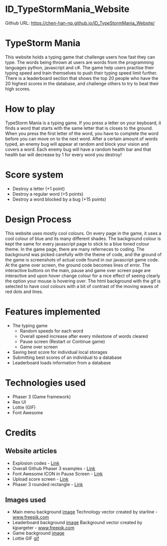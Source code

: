 # ID_TypeStormMania_Website
Github URL: https://chen-han-np.github.io/ID_TypeStormMania_Website/

# TypeStorm Mania
This website holds a typing game that challenge users how fast they can type. The words being thrown at users are words from the programming languages python, javascript and c#. The game help users practise their typing speed and train themselves to push their typing speed limit further. There is a leaderboard section that shows the top 20 people who have the 20 highest scores in the database, and challenge others to try to beat their high scores.

# How to play
TypeStorm Mania is a typing game. If you press a letter on your keyboard, it finds a word that starts with the same letter that is closes to the ground. When you press the first letter of the word, you have to complete the word before you can move on to the next word. After a certain amount of words typed, an enemy bug will appear at random and block your vision and covers a word. Each enemy bug will have a random health bar and that health bar will decrease by 1 for every word you destroy!

# Score system
- Destroy a letter (+1 point)
- Destroy a regular word (+5 points)
- Destroy a word blocked by a bug (+15 points)

# Design Process
This website uses mostly cool colours. On every page in the game, it uses a cool colour of blue and its many different shades. The background colour is kept the same for every javascript page to stick to a blue toned colour theme. In the game page, there are many referneces to coding. The background was picked carefully with the theme of code, and the ground of the game is screenshots of actual code found in our javascript game code. At the game over screen, the ground code becomes lines of error. The interactive buttons on the main, pause and game over screen page are interactive and upon hover change colour for a nice effect of seeing clearly the option your mouse is hovering over. The html background with the gif is selected to have cool colours with a bit of contrast of the moving waves of red dots and lines.

# Features implemented
- The typing game
    - Random speeds for each word
    - Overall speed increase after every milestone of words cleared
    - Pause screen (Restart or Continue game)
    - Game over screen
- Saving best score for individual local storages
- Submitting best scores of an individual to a database
- Leaderboard loads information from a database

# Technologies used
- Phaser 3 (Game framework)
- Rex UI
- Lottie (GIF)
- Font Awesome

# Credits
## Website articles
- Explosion codes - [Link](https://phaser.io/examples/v3/view/game-objects/particle-emitter/explode-test)
- Overall Github Phaser 3 examples - [Link](https://github.com/photonstorm/phaser3-examples/blob/master/public)
- Font Awesome ICON in Pause Screen - [Link](https://www.emanueleferonato.com/2021/01/01/add-font-awesome-icons-to-your-html5-games-powered-by-phaser-thanks-to-its-dom-support/)
- Upload score screen - [Link](https://github.com/photonstorm/phaser3-examples/blob/master/public/assets/text/loginform.html)
- Phaser 3 rounded rectangle - [Link](https://phaser.io/examples/v3/view/game-objects/graphics/fill-rounded-rectangle)


## Images used
- Main menu background [image](https://www.freepik.com/vectors/technology) Technology vector created by starline - www.freepik.com
- Leaderboard background [image](https://www.freepik.com/vectors/background) Background vector created by kjpargeter - www.freepik.com
- Game background [image](https://dribbble.com/shots/10465923-Stream-of-binary-code-design-vector)
- Lottie GIF [gif](https://lottiefiles.com/21482-square-grid-background-loop)
